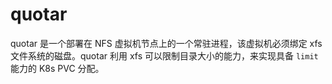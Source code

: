 # quotar

quotar 是一个部署在 NFS 虚拟机节点上的一个常驻进程，该虚拟机必须绑定 xfs 文件系统的磁盘。quotar 利用 xfs 可以限制目录大小的能力，来实现具备 `limit` 能力的 K8s PVC 分配。

